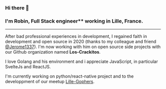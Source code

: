 ### Hi there 👋

### I'm Robin, Full Stack engineer** working in Lille, France.

------------

After bad professional experiences in development, I regained faith in development and open source in 2020 (thanks to my colleague and friend [@Jerome1337](https://github.com/Jerome1337)).  I'm now working with him on open source side projects with our Github organization named **Los-Crackitos**.

I love Golang and his environment and i appreciate JavaScript, in particular SvelteJs and ReactJS.

I'm currently working on python/react-native project and to the developpment of our meetup [Lille-Gophers](https://lille-gophers.loscrackitos.codes/).
